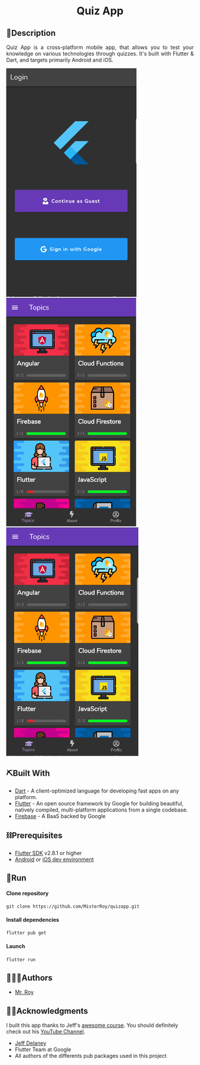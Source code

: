 
<h1 align="center">Quiz App</h1>

## 🏁Description

<div style="text-align: justify">Quiz App is a cross-platform mobile app, that allows you to test your knowledge on various technologies through quizzes. It's built with Flutter & Dart, and targets primarily Android and iOS.</div>

![login-screenshot](login.png) ![topics-screenshot](topics.png)
![demo-gif](demo.gif)


## ⛏️Built With

- [Dart](https://dart.dev/) - A client-optimized language for developing fast apps on any platform.
- [Flutter](https://flutter.dev/) - An open source framework by Google for building beautiful, natively compiled, multi-platform applications from a single codebase.
- [Firebase](https://firebase.google.com/) - A BaaS backed by Google


## ⛓️Prerequisites

- [Flutter SDK](https://docs.flutter.dev/get-started/install) v2.8.1 or higher
- [Android](https://developer.android.com/studio) or [iOS dev environment](https://developer.apple.com/xcode/)

## 🚀Run

#### Clone repository
```
git clone https://github.com/MisterRoy/quizapp.git
```

#### Install dependencies
```
flutter pub get
```
#### Launch
```
flutter run
```

## 👨🏾‍💻Authors
* [Mr. Roy](https://github.com/MisterRoy)


## 👋🏿Acknowledgments
I built this app thanks to Jeff's [awesome course](https://fireship.io/courses/flutter-firebase/).
You should definitely check out his [YouTube Channel](https://www.youtube.com/c/Fireship).

* [Jeff Delaney](https://github.com/codediodeio)
* Flutter Team at Google
* All authors of the differents pub packages used in this project
  
